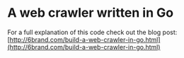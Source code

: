 # A web crawler written in Go

For a full explanation of this code check out the blog post: [http://6brand.com/build-a-web-crawler-in-go.html](http://6brand.com/build-a-web-crawler-in-go.html)
